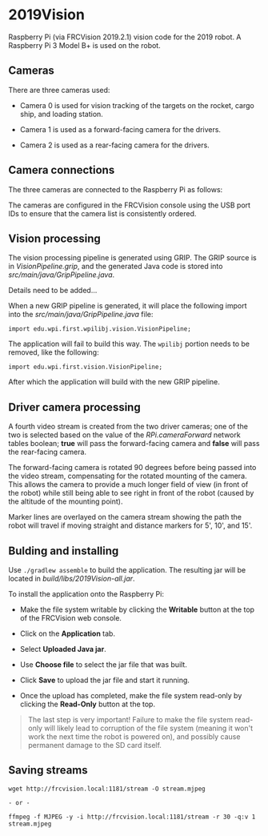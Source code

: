 # 2019Vision
Raspberry Pi (via FRCVision 2019.2.1) vision code for the 2019 robot.  A
Raspberry Pi 3 Model B+ is used on the robot.

## Cameras
There are three cameras used:

- Camera 0 is used for vision tracking of the targets on the rocket, cargo
  ship, and loading station.

- Camera 1 is used as a forward-facing camera for the drivers.

- Camera 2 is used as a rear-facing camera for the drivers.

## Camera connections
The three cameras are connected to the Raspberry Pi as follows:



The cameras are configured in the FRCVision console using the USB port IDs to
ensure that the camera list is consistently ordered.

## Vision processing
The vision processing pipeline is generated using GRIP.  The GRIP source is in
_VisionPipeline.grip_, and the generated Java code is stored into
_src/main/java/GripPipeline.java_.

Details need to be added...

When a new GRIP pipeline is generated, it will place the following import into
the _src/main/java/GripPipeline.java_ file:

`import edu.wpi.first.wpilibj.vision.VisionPipeline;`

The application will fail to build this way.  The `wpilibj` portion needs to be
removed, like the following:

`import edu.wpi.first.vision.VisionPipeline;`

After which the application will build with the new GRIP pipeline.

## Driver camera processing
A fourth video stream is created from the two driver cameras; one of the two is
selected based on the value of the _RPi.cameraForward_ network tables boolean;
__true__ will pass the forward-facing camera and __false__ will pass the
rear-facing camera.

The forward-facing camera is rotated 90 degrees before being passed into the
video stream, compensating for the rotated mounting of the camera.  This allows
the camera to provide a much longer field of view (in front of the robot) while
still being able to see right in front of the robot (caused by the altitude of
the mounting point).

Marker lines are overlayed on the camera stream showing the path the robot will
travel if moving straight and distance markers for 5', 10', and 15'.

## Bulding and installing
Use `./gradlew assemble` to build the application.  The resulting jar will
be located in _build/libs/2019Vision-all.jar_.

To install the application onto the Raspberry Pi:

- Make the file system writable by clicking the __Writable__ button at the top
  of the FRCVision web console.

- Click on the __Application__ tab.

- Select __Uploaded Java jar__.

- Use __Choose file__ to select the jar file that was built.

- Click __Save__ to upload the jar file and start it running.

- Once the upload has completed, make the file system read-only by clicking the
  __Read-Only__ button at the top.

> The last step is very important!  Failure to make the file system read-only
> will likely lead to corruption of the file system (meaning it won't work the
> next time the robot is powered on), and possibly cause permanent damage to
> the SD card itself.

## Saving streams
`wget http://frcvision.local:1181/stream -O stream.mjpeg`

    - or -

`ffmpeg -f MJPEG -y -i http://frcvision.local:1181/stream -r 30 -q:v 1 stream.mjpeg`
